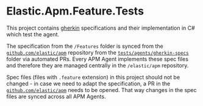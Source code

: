 # Elastic.Apm.Feature.Tests

This project contains [gherkin](https://cucumber.io/docs/gherkin/) specifications and their implementation in C# which test the agent.

The specification from the `/Features` folder is synced from the [`github.com/elastic/apm`](https://github.com/elastic/apm) repository from the [`tests/agents/gherkin-specs`](https://github.com/elastic/apm/tree/main/tests/agents/gherkin-specs) folder via automated PRs. Every APM Agent implements these spec files and therefore they are managed centrally in the `/elastic/apm` repository.

Spec files (files with `.feature` extension) in this project should not be changed - in case we need to adapt the specification, a PR in the [`github.com/elastic/apm`](https://github.com/elastic/apm) needs to be opened. That way changes in the spec files are synced across all APM Agents.